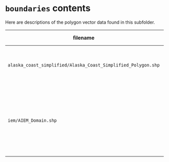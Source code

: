 # `boundaries` contents

Here are descriptions of the polygon vector data found in this subfolder.

| filename | description | source | feature count |
|---|---|---|---|
| `alaska_coast_simplified/Alaska_Coast_Simplified_Polygon.shp` | Coastline for the state of Alaska at a scale of 1:63,360 | [State of Alaska Geoportal](https://gis.data.alaska.gov/datasets/alaska-simplified-coast/explore) | 177 |
| `iem/AIEM_Domain.shp` | Outline of the domain for the IEM project. Spans Alaska, the Yukon, and parts of northern British Columbia. | [USGS ScienceBase Entry](https://www.sciencebase.gov/catalog/item/5a3009a1e4b08e6a89d57bc6) | 1 |

